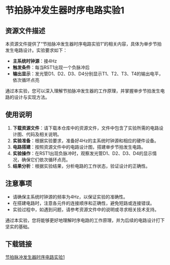 # 节拍脉冲发生器时序电路实验1

## 资源文件描述

本资源文件提供了“节拍脉冲发生器时序电路实验1”的相关内容，具体为单步节拍发生电路设计。实验要求如下：

- **主系统时钟源**：接4Hz
- **触发条件**：每当RST1出现一个负脉冲后
- **输出显示**：发光管D1、D2、D3、D4分别显示T1、T2、T3、T4的输出电平，依次循环点亮

通过本实验，您可以深入理解节拍脉冲发生器的工作原理，并掌握单步节拍发生电路的设计与实现方法。

## 使用说明

1. **下载资源文件**：请下载本仓库中的资源文件，文件中包含了实验所需的电路设计图、代码及相关说明。
2. **实验准备**：根据实验要求，准备好4Hz的主系统时钟源和相应的硬件设备。
3. **电路搭建**：按照资源文件中的电路设计图，搭建单步节拍发生电路。
4. **实验操作**：在RST1出现负脉冲时，观察发光管D1、D2、D3、D4的显示情况，确保它们依次循环点亮。
5. **结果分析**：根据实验结果，分析电路的工作状态，验证设计的正确性。

## 注意事项

- 请确保主系统时钟源的频率为4Hz，以保证实验的准确性。
- 在搭建电路时，注意各元件的连接顺序和正确性，避免短路或连接错误。
- 实验过程中，如遇到问题，请参考资源文件中的说明或寻求相关技术支持。

通过本实验，您将能够更好地理解时序电路的工作原理，并为后续的电路设计打下坚实的基础。

## 下载链接

[节拍脉冲发生器时序电路实验1](https://pan.quark.cn/s/d71522e0bdb4)